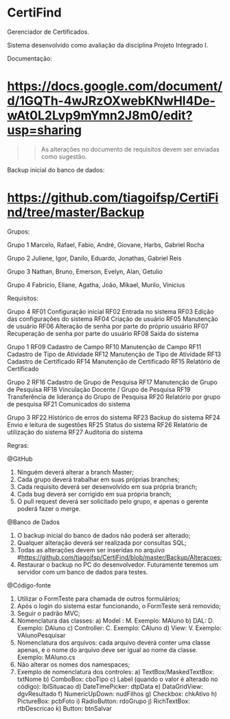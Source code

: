 # CertiFind
Gerenciador de Certificados.

Sistema desenvolvido como avaliação da disciplina Projeto Integrado I.

Documentação:
# https://docs.google.com/document/d/1GQTh-4wJRzOXwebKNwHl4De-wAt0L2Lvp9mYmn2J8m0/edit?usp=sharing
>> As alterações no documento de requisitos devem ser enviadas como sugestão.

Backup inicial do banco de dados:
# https://github.com/tiagoifsp/CertiFind/tree/master/Backup

Grupos:

Grupo 1
Marcelo, Rafael, Fabio, André, Giovane, Harbs, Gabriel Rocha

Grupo 2
Juliene, Igor, Danilo, Eduardo, Jonathas, Gabriel Reis

Grupo 3
Nathan, Bruno, Emerson, Evelyn, Alan, Getulio

Grupo 4
Fabricio, Eliane, Agatha, João, Mikael, Murilo, Vinicius

Requisitos:

Grupo 4
RF01	Configuração inicial
RF02	Entrada no sistema
RF03	Edição das configurações do sistema
RF04	Criação de usuário
RF05	Manutenção de usuário
RF06	Alteração de senha por parte do próprio usuário
RF07	Recuperação de senha por parte do usuário
RF08	Saída do sistema

Grupo 1
RF09	Cadastro de Campo
RF10	Manutenção de Campo
RF11	Cadastro de Tipo de Atividade
RF12	Manutenção de Tipo de Atividade
RF13	Cadastro de Certificado
RF14	Manutenção de Certificado
RF15	Relatório de Certificado

Grupo 2
RF16	Cadastro de Grupo de Pesquisa
RF17	Manutenção de Grupo de Pesquisa
RF18	Vinculação Docente / Grupo de Pesquisa
RF19	Transferência de liderança do Grupo de Pesquisa
RF20	Relatório por grupo de pesquisa
RF21	Comunicados do sistema

Grupo 3
RF22	Histórico de erros do sistema
RF23	Backup do sistema
RF24	Envio e leitura de sugestões
RF25	Status do sistema
RF26	Relatório de utilização do sistema
RF27	Auditoria do sistema

Regras:

@GitHub
1) Ninguém deverá alterar a branch Master;
2) Cada grupo deverá trabalhar em suas próprias branches;
3) Cada requisito deverá ser desenvolvido em sua própria branch;
4) Cada bug deverá ser corrigido em sua própria branch;
5) O pull request deverá ser solicitado pelo grupo, e apenas o gerente poderá fazer o merge.

@Banco de Dados
1) O backup inicial do banco de dados não poderá ser alterado;
2) Qualquer alteração deverá ser realizada por consultas SQL;
3) Todas as alterações devem ser inseridas no arquivo #https://github.com/tiagoifsp/CertiFind/blob/master/Backup/Alteracoes;
4) Restaurar o backup no PC do desenvolvedor. Futuramente teremos um servidor com um banco de dados para testes.

@Código-fonte
1) Utilizar o FormTeste para chamada de outros formulários;
2) Após o login do sistema estar funcionando, o FormTeste será removido;
3) Seguir o padrão MVC;
4) Nomenclatura das classes:
  a) Model : M<nomedaclasse>. Exemplo: MAluno
  b) DAL: D<nomedaclasse>. Exemplo: DAluno
  c) Controller: C<nomedaclasse>. Exemplo: CAluno
  d) View: V<nomedaclasse><funcionalidade>. Exemplo: VAlunoPesquisar
5) Nomenclatura dos arquivos: cada arquivo deverá conter uma classe apenas, e o nome do arquivo deve ser igual ao nome da classe. Exemplo: MAluno.cs
6) Não alterar os nomes dos namespaces;
7) Exemplo de nomenclatura dos controles:
  a) TextBox/MaskedTextBox: txtNome
  b) ComboBox: cboTipo
  c) Label (quando o valor é alterado no código): lblSituacao
  d) DateTimePicker: dtpData
  e) DataGridView: dgvResultado
  f) NumericUpDown: nudFilhos
  g) Checkbox: chkAtivo
  h) PictureBox: pcbFoto
  i) RadioButton: rdoGrupo
  j) RichTextBox: rtbDescricao
  k) Button: btnSalvar
  
